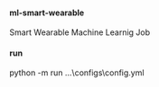 #### ml-smart-wearable
Smart Wearable Machine Learnig Job

#### run
python -m run ...\configs\config.yml
